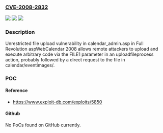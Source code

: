 ### [CVE-2008-2832](https://cve.mitre.org/cgi-bin/cvename.cgi?name=CVE-2008-2832)
![](https://img.shields.io/static/v1?label=Product&message=n%2Fa&color=blue)
![](https://img.shields.io/static/v1?label=Version&message=n%2Fa&color=blue)
![](https://img.shields.io/static/v1?label=Vulnerability&message=n%2Fa&color=brighgreen)

### Description

Unrestricted file upload vulnerability in calendar_admin.asp in Full Revolution aspWebCalendar 2008 allows remote attackers to upload and execute arbitrary code via the FILE1 parameter in an uploadfileprocess action, probably followed by a direct request to the file in calendar/eventimages/.

### POC

#### Reference
- https://www.exploit-db.com/exploits/5850

#### Github
No PoCs found on GitHub currently.

